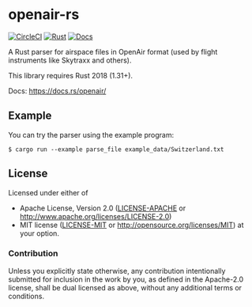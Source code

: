 # openair-rs

[![CircleCI][circle-ci-badge]][circle-ci]
[![Rust][rust-badge]][github]
[![Docs][docs-badge]][docs]

A Rust parser for airspace files in OpenAir format (used by flight instruments
like Skytraxx and others).

This library requires Rust 2018 (1.31+).

Docs: https://docs.rs/openair/


## Example

You can try the parser using the example program:

    $ cargo run --example parse_file example_data/Switzerland.txt


## License

Licensed under either of

 * Apache License, Version 2.0 ([LICENSE-APACHE](LICENSE-APACHE) or
   http://www.apache.org/licenses/LICENSE-2.0)
 * MIT license ([LICENSE-MIT](LICENSE-MIT) or
   http://opensource.org/licenses/MIT) at your option.

### Contribution

Unless you explicitly state otherwise, any contribution intentionally submitted
for inclusion in the work by you, as defined in the Apache-2.0 license, shall
be dual licensed as above, without any additional terms or conditions.


<!-- Badges -->
[circle-ci]: https://circleci.com/gh/dbrgn/openair-rs/tree/master
[circle-ci-badge]: https://circleci.com/gh/dbrgn/openair-rs/tree/master.svg?style=shield
[github]: https://github.com/dbrgn/openair-rs
[rust-badge]: https://img.shields.io/badge/rust-2018%2B-blue.svg?maxAge=3600
[docs]: https://docs.rs/openair/
[docs-badge]: https://img.shields.io/badge/docs-docs.rs-yellow.svg?maxAge=3600
